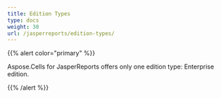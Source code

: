 ```yaml
---
title: Edition Types
type: docs
weight: 30
url: /jasperreports/edition-types/
---
```


{{% alert color="primary" %}} 

Aspose.Cells for JasperReports offers only one edition type: Enterprise edition.

{{% /alert %}}
